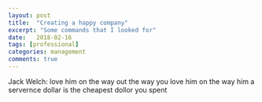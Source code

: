 ```yaml
---
layout: post
title:  "Creating a happy company"
excerpt: "Some commands that I looked for"
date:   2018-02-16
tags: [professional]
categories: management
comments: true
---
```



Jack Welch: love him on the way out the way you love him on the way him
a servernce dollar is the cheapest dollor you spent